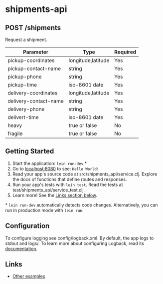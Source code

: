# shipments-api

## POST /shipments
Request a shipment.

| Parameter  | Type | Required |
| ------------- | ------------- | ------------- |
| pickup-coordinates | longitude,latitude | Yes |
| pickup-contact-name | string | Yes |
| pickup-phone | string | Yes |
| pickup-time | iso-8601 date | Yes |
| delivery-coordinates | longitude,latitude | Yes |
| delivery-contact-name | string | Yes |
| delivery-phone | string | Yes |
| delivert-time | iso-8601 date | Yes |
| heavy | true or false | No |
| fragile | true or false | No |

## Getting Started

1. Start the application: `lein run-dev` \*
2. Go to [localhost:8080](http://localhost:8080/) to see: `Hello World!`
3. Read your app's source code at src/shipments_api/service.clj. Explore the docs of functions
   that define routes and responses.
4. Run your app's tests with `lein test`. Read the tests at test/shipments_api/service_test.clj.
5. Learn more! See the [Links section below](#links).

\* `lein run-dev` automatically detects code changes. Alternatively, you can run in production mode
with `lein run`.

## Configuration

To configure logging see config/logback.xml. By default, the app logs to stdout and logs/.
To learn more about configuring Logback, read its [documentation](http://logback.qos.ch/documentation.html).

## Links
* [Other examples](https://github.com/pedestal/samples)
